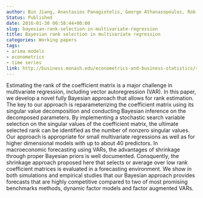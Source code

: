 ```yaml
---
author: Bin Jiang, Anastasios Panagiotelis, George Athanasopoulos, Rob J Hyndman, Farshid Vahid
Status: Published
date: 2016-01-30 00:58:44+00:00
slug: bayesian-rank-selection-in-multivariate-regression
title: Bayesian rank selection in multivariate regression
categories: Working papers
tags:
- arima models
- econometrics
- time series
link: http://business.monash.edu/econometrics-and-business-statistics/research/publications/ebs/wp06-16.pdf
---
```


Estimating the rank of the coefficient matrix is a major challenge in multivariate regression, including vector autoregression (VAR). In this paper, we develop a novel fully Bayesian approach that allows for rank estimation. The key to our approach is reparameterizing the coefficient matrix using its singular value decomposition and conducting Bayesian inference on the decomposed parameters. By implementing a stochastic search variable selection on the singular values of the coefficient matrix, the ultimate selected rank can be identified as the number of nonzero singular values. Our approach is appropriate for small multivariate regressions as well as for higher dimensional models with up to about 40 predictors. In macroeconomic forecasting using VARs, the advantages of shrinkage through proper Bayesian priors is well documented. Consquently, the shrinkage approach proposed here that selects or average over low rank coefficient matrices is evaluated in a forecasting environment. We show in both simulations and empirical studies that our Bayesian approach provides forecasts that are highly competitive compared to two of most promising benchmarks methods, dynamic factor models and factor augmented VARs.
